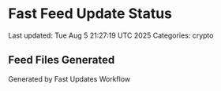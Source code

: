 # Fast Feed Update Status
Last updated: Tue Aug  5 21:27:19 UTC 2025
Categories: crypto

## Feed Files Generated

Generated by Fast Updates Workflow
